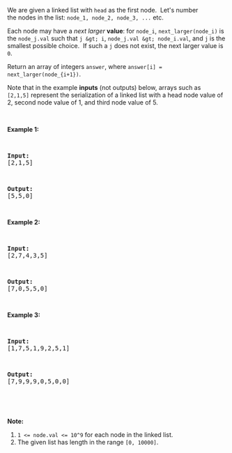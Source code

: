 We are given a linked list with&nbsp;`` head ``&nbsp;as the first node.&nbsp; Let's number the&nbsp;nodes in the list: `` node_1, node_2, node_3, ... `` etc.

Each node may have a _next larger_ __value__: for `` node_i ``,&nbsp;`` next_larger(node_i) ``&nbsp;is the `` node_j.val `` such that `` j &gt; i ``, `` node_j.val &gt; node_i.val ``, and `` j `` is the smallest possible choice.&nbsp; If such a `` j ``&nbsp;does not exist, the next larger value is `` 0 ``.

Return an array of integers&nbsp;`` answer ``, where `` answer[i] = next_larger(node_{i+1}) ``.

Note that in the example __inputs__&nbsp;(not outputs) below, arrays such as `` [2,1,5] ``&nbsp;represent the serialization of a linked list with a head node value of 2, second node value of 1, and third node value of 5.

&nbsp;

<div>
<p><strong>Example 1:</strong></p>
<pre>
<strong>Input: </strong><span id="example-input-1-1">[2,1,5]</span>
<strong>Output: </strong><span id="example-output-1">[5,5,0]</span>
</pre>
<div>
<p><strong>Example 2:</strong></p>
<pre>
<strong>Input: </strong><span id="example-input-2-1">[2,7,4,3,5]</span>
<strong>Output: </strong><span id="example-output-2">[7,0,5,5,0]</span>
</pre>
<div>
<p><strong>Example 3:</strong></p>
<pre>
<strong>Input: </strong><span id="example-input-3-1">[1,7,5,1,9,2,5,1]</span>
<strong>Output: </strong><span id="example-output-3">[7,9,9,9,0,5,0,0]</span>
</pre>
<p>&nbsp;</p>
<p><strong><span>Note:</span></strong></p>
<ol>
<li><code><span>1 &lt;= node.val&nbsp;&lt;= 10^9</span></code><span>&nbsp;for each node in the linked list.</span></li>
<li>The given list has length in the range <code>[0, 10000]</code>.</li>
</ol>
</div>
</div>
</div>